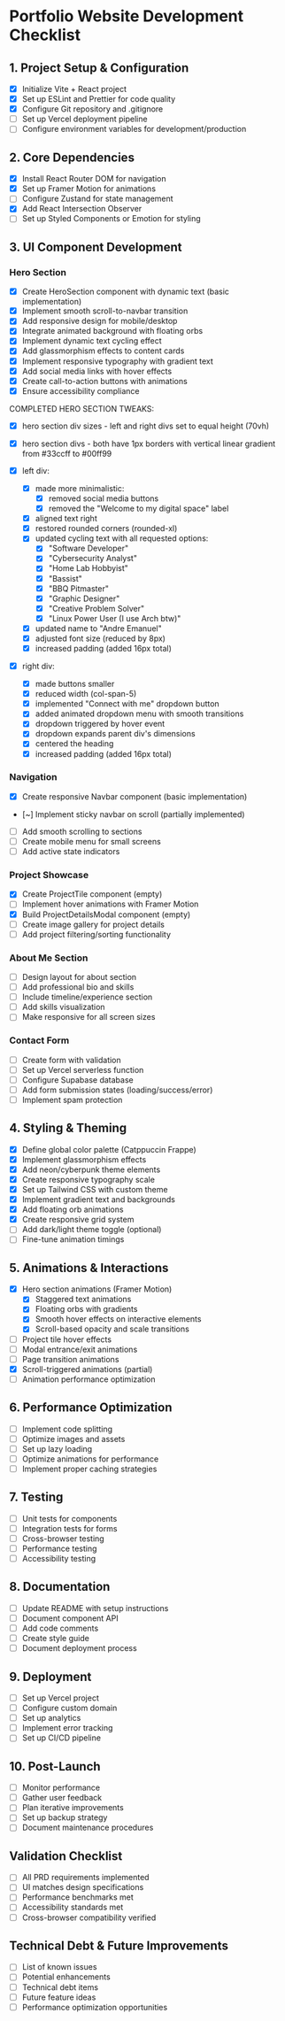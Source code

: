 # Portfolio Website Development Checklist

## 1. Project Setup & Configuration

- [x] Initialize Vite + React project
- [x] Set up ESLint and Prettier for code quality
- [x] Configure Git repository and .gitignore
- [ ] Set up Vercel deployment pipeline
- [ ] Configure environment variables for development/production

## 2. Core Dependencies

- [x] Install React Router DOM for navigation
- [x] Set up Framer Motion for animations
- [ ] Configure Zustand for state management
- [x] Add React Intersection Observer
- [ ] Set up Styled Components or Emotion for styling

## 3. UI Component Development

### Hero Section

- [x] Create HeroSection component with dynamic text (basic implementation)
- [x] Implement smooth scroll-to-navbar transition
- [x] Add responsive design for mobile/desktop
- [x] Integrate animated background with floating orbs
- [x] Implement dynamic text cycling effect
- [x] Add glassmorphism effects to content cards
- [x] Implement responsive typography with gradient text
- [x] Add social media links with hover effects
- [x] Create call-to-action buttons with animations
- [x] Ensure accessibility compliance

COMPLETED HERO SECTION TWEAKS:
- [x] hero section div sizes - left and right divs set to equal height (70vh)
- [x] hero section divs - both have 1px borders with vertical linear gradient from #33ccff to #00ff99

- [x] left div: 
  - [x] made more minimalistic:
    - [x] removed social media buttons
    - [x] removed the "Welcome to my digital space" label
  - [x] aligned text right
  - [x] restored rounded corners (rounded-xl)
  - [x] updated cycling text with all requested options:
    - [x] "Software Developer"
    - [x] "Cybersecurity Analyst"
    - [x] "Home Lab Hobbyist"
    - [x] "Bassist"
    - [x] "BBQ Pitmaster"
    - [x] "Graphic Designer"
    - [x] "Creative Problem Solver"
    - [x] "Linux Power User (I use Arch btw)"
  - [x] updated name to "Andre Emanuel"
  - [x] adjusted font size (reduced by 8px)
  - [x] increased padding (added 16px total)

- [x] right div:
  - [x] made buttons smaller
  - [x] reduced width (col-span-5)
  - [x] implemented "Connect with me" dropdown button
  - [x] added animated dropdown menu with smooth transitions
  - [x] dropdown triggered by hover event
  - [x] dropdown expands parent div's dimensions
  - [x] centered the heading
  - [x] increased padding (added 16px total)

### Navigation

- [x] Create responsive Navbar component (basic implementation)
- [~] Implement sticky navbar on scroll (partially implemented)
- [ ] Add smooth scrolling to sections
- [ ] Create mobile menu for small screens
- [ ] Add active state indicators

### Project Showcase

- [x] Create ProjectTile component (empty)
- [ ] Implement hover animations with Framer Motion
- [x] Build ProjectDetailsModal component (empty)
- [ ] Create image gallery for project details
- [ ] Add project filtering/sorting functionality

### About Me Section
- [ ] Design layout for about section
- [ ] Add professional bio and skills
- [ ] Include timeline/experience section
- [ ] Add skills visualization
- [ ] Make responsive for all screen sizes

### Contact Form
- [ ] Create form with validation
- [ ] Set up Vercel serverless function
- [ ] Configure Supabase database
- [ ] Add form submission states (loading/success/error)
- [ ] Implement spam protection

## 4. Styling & Theming
- [x] Define global color palette (Catppuccin Frappe)
- [x] Implement glassmorphism effects
- [x] Add neon/cyberpunk theme elements
- [x] Create responsive typography scale
- [x] Set up Tailwind CSS with custom theme
- [x] Implement gradient text and backgrounds
- [x] Add floating orb animations
- [x] Create responsive grid system
- [ ] Add dark/light theme toggle (optional)
- [ ] Fine-tune animation timings

## 5. Animations & Interactions
- [x] Hero section animations (Framer Motion)
  - [x] Staggered text animations
  - [x] Floating orbs with gradients
  - [x] Smooth hover effects on interactive elements
  - [x] Scroll-based opacity and scale transitions
- [ ] Project tile hover effects
- [ ] Modal entrance/exit animations
- [ ] Page transition animations
- [x] Scroll-triggered animations (partial)
- [ ] Animation performance optimization

## 6. Performance Optimization
- [ ] Implement code splitting
- [ ] Optimize images and assets
- [ ] Set up lazy loading
- [ ] Optimize animations for performance
- [ ] Implement proper caching strategies

## 7. Testing
- [ ] Unit tests for components
- [ ] Integration tests for forms
- [ ] Cross-browser testing
- [ ] Performance testing
- [ ] Accessibility testing

## 8. Documentation
- [ ] Update README with setup instructions
- [ ] Document component API
- [ ] Add code comments
- [ ] Create style guide
- [ ] Document deployment process

## 9. Deployment
- [ ] Set up Vercel project
- [ ] Configure custom domain
- [ ] Set up analytics
- [ ] Implement error tracking
- [ ] Set up CI/CD pipeline

## 10. Post-Launch
- [ ] Monitor performance
- [ ] Gather user feedback
- [ ] Plan iterative improvements
- [ ] Set up backup strategy
- [ ] Document maintenance procedures

## Validation Checklist
- [ ] All PRD requirements implemented
- [ ] UI matches design specifications
- [ ] Performance benchmarks met
- [ ] Accessibility standards met
- [ ] Cross-browser compatibility verified

## Technical Debt & Future Improvements
- [ ] List of known issues
- [ ] Potential enhancements
- [ ] Technical debt items
- [ ] Future feature ideas
- [ ] Performance optimization opportunities
